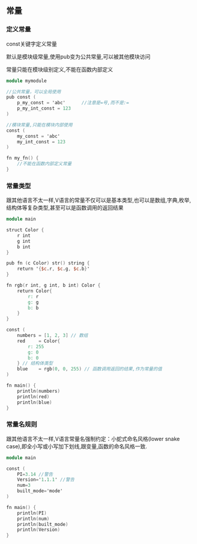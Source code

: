 ## 常量

### 定义常量

const关键字定义常量

默认是模块级常量,使用pub变为公共常量,可以被其他模块访问

常量只能在模块级别定义,不能在函数内部定义

```v
module mymodule

//公共常量，可以全局使用
pub const (  
	p_my_const = 'abc'  	//注意是=号,而不是:=
	p_my_int_const = 123
)

//模块常量,只能在模块内部使用
const (  
	my_const = 'abc'  
	my_int_const = 123
)

fn my_fn() {
	//不能在函数内部定义常量
}
```

### 常量类型

跟其他语言不太一样,V语言的常量不仅可以是基本类型,也可以是数组,字典,枚举,结构体等复杂类型,甚至可以是函数调用的返回结果

```v
module main

struct Color {
	r int
	g int
	b int
}

pub fn (c Color) str() string {
	return '{$c.r, $c.g, $c.b}'
}

fn rgb(r int, g int, b int) Color {
	return Color{
		r: r
		g: g
		b: b
	}
}

const (
	numbers = [1, 2, 3] // 数组
	red     = Color{
		r: 255
		g: 0
		b: 0
	} // 结构体类型
	blue    = rgb(0, 0, 255) // 函数调用返回的结果,作为常量的值
)

fn main() {
	println(numbers)
	println(red)
	println(blue)
}

```

### 常量名规则

跟其他语言不太一样,V语言常量名强制约定：小蛇式命名风格(lower snake case),即全小写或小写加下划线,跟变量,函数的命名风格一致.

```v
module main

const (
    PI=3.14 //警告
    Version='1.1.1' //警告
    num=3
    built_mode='mode'
)

fn main() {
    println(PI)
    println(num)
    println(built_mode)
    println(Version)
}
```
